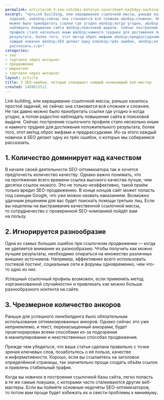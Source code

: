 ```yaml
---
permalink: article/u6-3-seo-oshibki-kotorye-sovershaet-kazhdyy-nachinayushchiy-veb-master
excerpt: "<p>Link building, или наращивание ссылочной массы, раньше казалось простой
  задачей, но&nbsp;сейчас она становится всё сложнее и&nbsp;сложнее. Не&nbsp;так давно
  можно было приобретать ссылки где угодно и&nbsp;когда угодно, а&nbsp;потом радостно
  наблюдать повышение сайта в&nbsp;поисковой выдаче. Сейчас построение ссылочного
  профиля стало несколько иным и&nbsp;намного труднее для достижения положительного
  результата, более того, этот метод оброс мифами и&nbsp;предрассудками. Из-за этого
  каждый новичок в&nbsp;SEO делает одну из&nbsp;трёх ошибок, о&nbsp;которых мы&nbsp;собираемся
  рассказать.</p>"
categories:
- seo
- торговля через интернет
- продвижение
- маркетинг
- торговля через интернет
layout: article
title: 3 SEO-ошибки, которые совершает каждый начинающий веб-мастер
created: 1469613511
---
```

Link building, или наращивание ссылочной массы, раньше казалось простой задачей, но сейчас она становится всё сложнее и сложнее. Не так давно можно было приобретать ссылки где угодно и когда угодно, а потом радостно наблюдать повышение сайта в поисковой выдаче. Сейчас построение ссылочного профиля стало несколько иным и намного труднее для достижения положительного результата, более того, этот метод оброс мифами и предрассудками. Из-за этого каждый новичок в SEO делает одну из трёх ошибок, о которых мы собираемся рассказать.

## 1. Количество доминирует над качеством ##

В начале своей деятельности SEO-оптимизатора так и хочется предпочесть количество качеству. Однако важно понимать, что на протяжении всего времени ссылка высокого качества лучше, чем десятки ссылок низкого. Это не только неэффективно, такой приём только вредит SEO-продвижению. В конце концов сайт может попасть под санкции Google, что уже можно назвать наказанием. Возможно удачным решением для вас будет поискать помощи третьих лиц. Если вы нацелены на выстраивание качественной ссылочной массы, то сотрудничество с проверенной SEO-компанией пойдёт вам на пользу.

## 2. Игнорируется разнообразие ##

Одна из самых больших ошибок при ссылочном продвижении — когда не уделяется внимание их разнообразию. Чтобы получить как можно лучшие результаты, необходимо опираться на множество различных внешних источников. Например, эффективнее всего использовать гостевой постинг, социальные сети и форумы одновременно, чем что-то одно из них.

Успешный ссылочный профиль возможен, если применять метод «организованной случайности» и привлекать как можно больше разнообразного контента на сайте.

## 3. Чрезмерное количество анкоров ##

Раньше для успешного линкбилдинга было обязательным использование оптимизированных анкоров. Однако сейчас это уже неприемлемо, и текст, перенасыщенный анкорами, будет проигнорирован всеми способами из-за подозрения в манипулировании и неестественных способах продвижения.

Прежде чем убедиться, что ваша статья сделана правильно с точки зрения ключевых слов, позаботьтесь о её пользе, качестве и информативности. Хорошо, если вы ссылаетесь на заголовок определённой страницы, так значительно проще создать объём ссылок и привлечь стабильный трафик.

Когда вы новичок в построении ссылочной базы сайта, легко попасть в те же самые ловушки, с которыми часто сталкиваются другие веб-мастеры. Если вы поймёте основные недочёты SEO-оптимизаторов, то потом вам проще будет избежать их и свести проблемы к минимуму.
